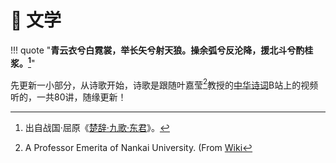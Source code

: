 # 📝 文学


!!! quote "**青云衣兮白霓裳，举长矢兮射天狼。操余弧兮反沦降，援北斗兮酌桂浆。[^1]**"

先更新一小部分，从诗歌开始，诗歌是跟随叶嘉莹[^2]教授的[中华诗词](https://www.bilibili.com/video/BV1Xm4y1b7p8/?spm_id_from=333.337.search-card.all.click)B站上的视频听的，一共80讲，随缘更新！



[^1]: 出自战国·屈原《[楚辞·九歌·东君](https://baike.baidu.com/item/九歌·东君/699350)》。
[^2]: A Professor Emerita of Nankai University. (From [Wiki](https://en.wikipedia.org/wiki/Chia-ying_Yeh)
